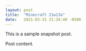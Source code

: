 ```yaml
---
layout: post
title:  "Minecraft 21w13a"
date:   2021-03-31 21:34:40 -0500
---
```


This is a sample snapshot post.

Post content.

